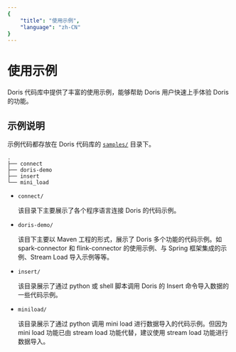 ```yaml
---
{
    "title": "使用示例",
    "language": "zh-CN"
}
---
```


<!--
Licensed to the Apache Software Foundation (ASF) under one
or more contributor license agreements.  See the NOTICE file
distributed with this work for additional information
regarding copyright ownership.  The ASF licenses this file
to you under the Apache License, Version 2.0 (the
"License"); you may not use this file except in compliance
with the License.  You may obtain a copy of the License at

  http://www.apache.org/licenses/LICENSE-2.0

Unless required by applicable law or agreed to in writing,
software distributed under the License is distributed on an
"AS IS" BASIS, WITHOUT WARRANTIES OR CONDITIONS OF ANY
KIND, either express or implied.  See the License for the
specific language governing permissions and limitations
under the License.
-->

# 使用示例

Doris 代码库中提供了丰富的使用示例，能够帮助 Doris 用户快速上手体验 Doris 的功能。

## 示例说明

示例代码都存放在 Doris 代码库的 [`samples/`](https://github.com/apache/incubator-doris/tree/master/samples) 目录下。

```
.
├── connect
├── doris-demo
├── insert
└── mini_load
```

* `connect/`

    该目录下主要展示了各个程序语言连接 Doris 的代码示例。
    
* `doris-demo/`

    该目下主要以 Maven 工程的形式，展示了 Doris 多个功能的代码示例。如 spark-connector 和 flink-connector 的使用示例、与 Spring 框架集成的示例、Stream Load 导入示例等等。
    
* `insert/`

    该目录展示了通过 python 或 shell 脚本调用 Doris 的 Insert 命令导入数据的一些代码示例。
    
* `miniload/`

    该目录展示了通过 python 调用 mini load 进行数据导入的代码示例。但因为 mini load 功能已由 stream load 功能代替，建议使用 stream load 功能进行数据导入。
